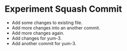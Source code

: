 # Experiment Squash Commit

- Add some changes to existing file.
- Add more changes into an another commit.
- Add more changes again.
- Add changes for yum-3.
- Add another commit for yum-3.